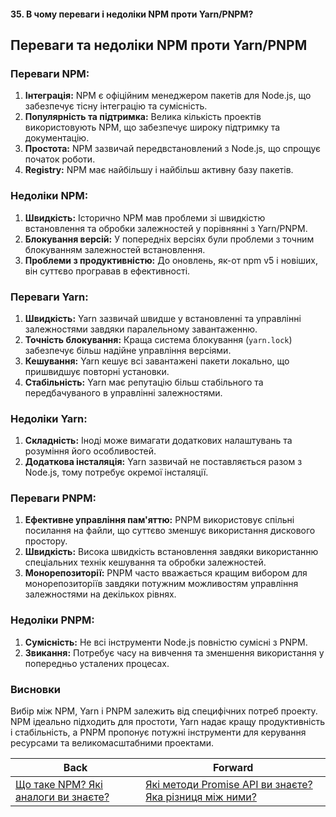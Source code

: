 #### 35. В чому переваги і недоліки NPM проти Yarn/PNPM?

## Переваги та недоліки NPM проти Yarn/PNPM

### Переваги NPM:
1. **Інтеграція:** NPM є офіційним менеджером пакетів для Node.js, що забезпечує тісну інтеграцію та сумісність.
2. **Популярність та підтримка:** Велика кількість проектів використовують NPM, що забезпечує широку підтримку та документацію.
3. **Простота:** NPM зазвичай передвстановлений з Node.js, що спрощує початок роботи.
4. **Registry:** NPM має найбільшу і найбільш активну базу пакетів.

### Недоліки NPM:
1. **Швидкість:** Історично NPM мав проблеми зі швидкістю встановлення та обробки залежностей у порівнянні з Yarn/PNPM.
2. **Блокування версій:** У попередніх версіях були проблеми з точним блокуванням залежностей встановлення.
3. **Проблеми з продуктивністю:** До оновлень, як-от npm v5 і новіших, він суттєво програвав в ефективності.

### Переваги Yarn:
1. **Швидкість:** Yarn зазвичай швидше у встановленні та управлінні залежностями завдяки паралельному завантаженню.
2. **Точність блокування:** Краща система блокування (`yarn.lock`) забезпечує більш надійне управління версіями.
3. **Кешування:** Yarn кешує всі завантажені пакети локально, що пришвидшує повторні установки.
4. **Стабільність:** Yarn має репутацію більш стабільного та передбачуваного в управлінні залежностями.

### Недоліки Yarn:
1. **Складність:** Іноді може вимагати додаткових налаштувань та розуміння його особливостей.
2. **Додаткова інсталяція:** Yarn зазвичай не поставляється разом з Node.js, тому потребує окремої інсталяції.

### Переваги PNPM:
1. **Ефективне управління пам'яттю:** PNPM використовує спільні посилання на файли, що суттєво зменшує використання дискового простору.
2. **Швидкість:** Висока швидкість встановлення завдяки використанню спеціальних технік кешування та обробки залежностей.
3. **Монорепозиторії:** PNPM часто вважається кращим вибором для монорепозиторіїв завдяки потужним можливостям управління залежностями на декількох рівнях.

### Недоліки PNPM:
1. **Сумісність:** Не всі інструменти Node.js повністю сумісні з PNPM.
2. **Звикання:** Потребує часу на вивчення та зменшення використання у попередньо усталених процесах.

### Висновки
Вибір між NPM, Yarn і PNPM залежить від специфічних потреб проекту. NPM ідеально підходить для простоти, Yarn надає кращу продуктивність і стабільність, а PNPM пропонує потужні інструменти для керування ресурсами та великомасштабними проектами.

| Back | Forward |
|---|---|
| [Що таке NPM? Які аналоги ви знаєте?](/ua/junior/javascript/what-is-npm-what-alternatives-do-you-know.md)  | [Які методи Promise API ви знаєте? Яка різниця між ними?](/ua/junior/javascript/what-are-the-methods-of-the-promise-api-that-you-know-and-what-is-the-difference-between-them.md) |